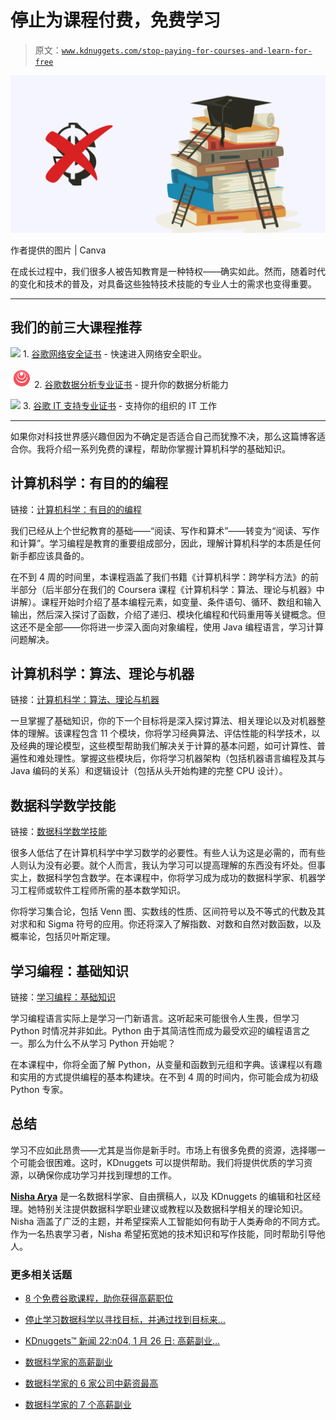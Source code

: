 # 停止为课程付费，免费学习

> 原文：[`www.kdnuggets.com/stop-paying-for-courses-and-learn-for-free`](https://www.kdnuggets.com/stop-paying-for-courses-and-learn-for-free)

![免费课程](img/6845bcb6a4a6e32c8c03b997540563ee.png)

作者提供的图片 | Canva

在成长过程中，我们很多人被告知教育是一种特权——确实如此。然而，随着时代的变化和技术的普及，对具备这些独特技术技能的专业人士的需求也变得重要。

* * *

## 我们的前三大课程推荐

![](img/0244c01ba9267c002ef39d4907e0b8fb.png) 1\. [谷歌网络安全证书](https://www.kdnuggets.com/google-cybersecurity) - 快速进入网络安全职业。

![](img/e225c49c3c91745821c8c0368bf04711.png) 2\. [谷歌数据分析专业证书](https://www.kdnuggets.com/google-data-analytics) - 提升你的数据分析能力

![](img/0244c01ba9267c002ef39d4907e0b8fb.png) 3\. [谷歌 IT 支持专业证书](https://www.kdnuggets.com/google-itsupport) - 支持你的组织的 IT 工作

* * *

如果你对科技世界感兴趣但因为不确定是否适合自己而犹豫不决，那么这篇博客适合你。我将介绍一系列免费的课程，帮助你掌握计算机科学的基础知识。

## 计算机科学：有目的的编程

链接：[计算机科学：有目的的编程](https://imp.i384100.net/EKoELK)

我们已经从上个世纪教育的基础——“阅读、写作和算术”——转变为“阅读、写作和计算”。学习编程是教育的重要组成部分，因此，理解计算机科学的本质是任何新手都应该具备的。

在不到 4 周的时间里，本课程涵盖了我们书籍《计算机科学：跨学科方法》的前半部分（后半部分在我们的 Coursera 课程《计算机科学：算法、理论与机器》中讲解）。课程开始时介绍了基本编程元素，如变量、条件语句、循环、数组和输入输出，然后深入探讨了函数，介绍了递归、模块化编程和代码重用等关键概念。但这还不是全部——你将进一步深入面向对象编程，使用 Java 编程语言，学习计算问题解决。

## 计算机科学：算法、理论与机器

链接：[计算机科学：算法、理论与机器](https://imp.i384100.net/xk4Lev)

一旦掌握了基础知识，你的下一个目标将是深入探讨算法、相关理论以及对机器整体的理解。该课程包含 11 个模块，你将学习经典算法、评估性能的科学技术，以及经典的理论模型，这些模型帮助我们解决关于计算的基本问题，如可计算性、普遍性和难处理性。掌握这些模块后，你将学习机器架构（包括机器语言编程及其与 Java 编码的关系）和逻辑设计（包括从头开始构建的完整 CPU 设计）。

## 数据科学数学技能

链接：[数据科学数学技能](https://imp.i384100.net/Py3Oee)

很多人低估了在计算机科学中学习数学的必要性。有些人认为这是必需的，而有些人则认为没有必要。就个人而言，我认为学习可以提高理解的东西没有坏处。但事实上，数据科学包含数学。在本课程中，你将学习成为成功的数据科学家、机器学习工程师或软件工程师所需的基本数学知识。

你将学习集合论，包括 Venn 图、实数线的性质、区间符号以及不等式的代数及其对求和和 Sigma 符号的应用。你还将深入了解指数、对数和自然对数函数，以及概率论，包括贝叶斯定理。

## 学习编程：基础知识

链接：[学习编程：基础知识](https://imp.i384100.net/Or2eVW)

学习编程语言实际上是学习一门新语言。这听起来可能很令人生畏，但学习 Python 时情况并非如此。Python 由于其简洁性而成为最受欢迎的编程语言之一。那么为什么不从学习 Python 开始呢？

在本课程中，你将全面了解 Python，从变量和函数到元组和字典。该课程以有趣和实用的方式提供编程的基本构建块。在不到 4 周的时间内，你可能会成为初级 Python 专家。

## 总结

学习不应如此昂贵——尤其是当你是新手时。市场上有很多免费的资源，选择哪一个可能会很困难。这时，KDnuggets 可以提供帮助。我们将提供优质的学习资源，以确保你成功学习并找到理想的工作。

[](https://www.linkedin.com/in/nisha-arya-ahmed/)****[Nisha Arya](https://www.linkedin.com/in/nisha-arya-ahmed/)**** 是一名数据科学家、自由撰稿人，以及 KDnuggets 的编辑和社区经理。她特别关注提供数据科学职业建议或教程以及数据科学相关的理论知识。Nisha 涵盖了广泛的主题，并希望探索人工智能如何有助于人类寿命的不同方式。作为一名热衷学习者，Nisha 希望拓宽她的技术知识和写作技能，同时帮助引导他人。

### 更多相关话题

+   [8 个免费谷歌课程，助你获得高薪职位](https://www.kdnuggets.com/8-free-google-courses-to-land-top-paying-jobs)

+   [停止学习数据科学以寻找目标，并通过找到目标来…](https://www.kdnuggets.com/2021/12/stop-learning-data-science-find-purpose.html)

+   [KDnuggets™ 新闻 22:n04, 1 月 26 日: 高薪副业…](https://www.kdnuggets.com/2022/n04.html)

+   [数据科学家的高薪副业](https://www.kdnuggets.com/2022/01/high-paying-side-hustles-data-scientists.html)

+   [数据科学家的 6 家公司中薪资最高](https://www.kdnuggets.com/2022/05/6-highest-paying-companies-data-scientists.html)

+   [数据科学家的 7 个高薪副业](https://www.kdnuggets.com/7-high-paying-side-hustles-for-data-scientists)
